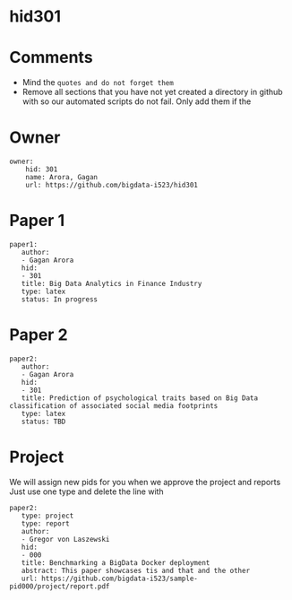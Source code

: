 # hid301
# Comments

* Mind the ```quotes and do not forget them```
* Remove all sections that you have not yet created a directory in github with so our automated scripts do not fail. Only add them if the 

# Owner

```
owner:
    hid: 301
    name: Arora, Gagan
    url: https://github.com/bigdata-i523/hid301
```

# Paper 1

```
paper1:
   author: 
   - Gagan Arora
   hid:
   - 301
   title: Big Data Analytics in Finance Industry
   type: latex
   status: In progress
```
   
# Paper 2

```
paper2:
   author: 
   - Gagan Arora 
   hid:
   - 301
   title: Prediction of psychological traits based on Big Data classification of associated social media footprints
   type: latex
   status: TBD
```

# Project 

We will assign new pids for you when we approve the project and reports   
Just use one type and delete the line with 

```
paper2:
   type: project
   type: report
   author: 
   - Gregor von Laszewski
   hid:
   - 000
   title: Benchmarking a BigData Docker deployment
   abstract: This paper showcases tis and that and the other 
   url: https://github.com/bigdata-i523/sample-pid000/project/report.pdf
```
   

